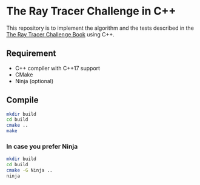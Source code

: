 # The Ray Tracer Challenge in C++

This repository is to implement the algorithm and the tests described in the [The Ray Tracer Challenge Book](http://raytracerchallenge.com/) using C++.

## Requirement

- C++ compiler with C++17 support
- CMake
- Ninja (optional)

## Compile

```bash
mkdir build
cd build
cmake ..
make
```

### In case you prefer Ninja

```bash
mkdir build
cd build
cmake -G Ninja ..
ninja
```
